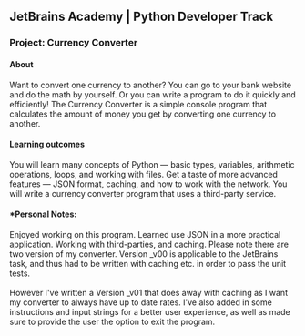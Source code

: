 ## JetBrains Academy | Python Developer Track

### Project: Currency Converter

#### About
Want to convert one currency to another? You can go to your bank website and do the math by yourself. Or you can write a program to do it quickly and efficiently! The Currency Converter is a simple console program that calculates the amount of money you get by converting one currency to another.

#### Learning outcomes
You will learn many concepts of Python — basic types, variables, arithmetic operations, loops, and working with files. Get a taste of more advanced features — JSON format, caching, and how to work with the network. You will write a currency converter program that uses a third-party service.

#### *Personal Notes:
Enjoyed working on this program. Learned use JSON in a more practical application. Working with third-parties, and caching. Please note there are two version of my converter. Version _v00 is applicable to the JetBrains task, and thus had to be written with caching etc. in order to pass the unit tests. <br><br>
However I've written a Version _v01 that does away with caching as I want my converter to always have up to date rates. I've also added in some instructions and input strings for a better user experience, as well as made sure to provide the user the option to exit the program.
